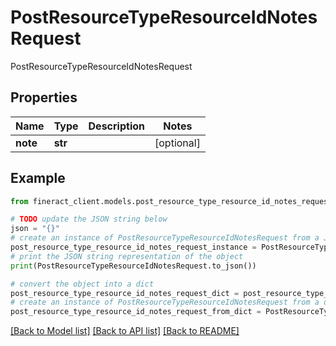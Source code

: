 # PostResourceTypeResourceIdNotesRequest

PostResourceTypeResourceIdNotesRequest

## Properties

Name | Type | Description | Notes
------------ | ------------- | ------------- | -------------
**note** | **str** |  | [optional] 

## Example

```python
from fineract_client.models.post_resource_type_resource_id_notes_request import PostResourceTypeResourceIdNotesRequest

# TODO update the JSON string below
json = "{}"
# create an instance of PostResourceTypeResourceIdNotesRequest from a JSON string
post_resource_type_resource_id_notes_request_instance = PostResourceTypeResourceIdNotesRequest.from_json(json)
# print the JSON string representation of the object
print(PostResourceTypeResourceIdNotesRequest.to_json())

# convert the object into a dict
post_resource_type_resource_id_notes_request_dict = post_resource_type_resource_id_notes_request_instance.to_dict()
# create an instance of PostResourceTypeResourceIdNotesRequest from a dict
post_resource_type_resource_id_notes_request_from_dict = PostResourceTypeResourceIdNotesRequest.from_dict(post_resource_type_resource_id_notes_request_dict)
```
[[Back to Model list]](../README.md#documentation-for-models) [[Back to API list]](../README.md#documentation-for-api-endpoints) [[Back to README]](../README.md)


